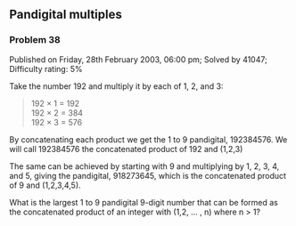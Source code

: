 Pandigital multiples
--------------------

### Problem 38

Published on Friday, 28th February 2003, 06:00 pm; Solved by 41047;
Difficulty rating: 5%

Take the number 192 and multiply it by each of 1, 2, and 3:

> 192 × 1 = 192\
>  192 × 2 = 384\
>  192 × 3 = 576

By concatenating each product we get the 1 to 9 pandigital, 192384576.
We will call 192384576 the concatenated product of 192 and (1,2,3)

The same can be achieved by starting with 9 and multiplying by 1, 2, 3,
4, and 5, giving the pandigital, 918273645, which is the concatenated
product of 9 and (1,2,3,4,5).

What is the largest 1 to 9 pandigital 9-digit number that can be formed
as the concatenated product of an integer with (1,2, ... , n) where n \>
1?
